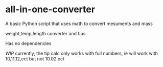 # all-in-one-converter

A basic Python script that uses math to convert mesuments and mass

weight,temp,length converter and tips

Has no dependencies 

*WIP* currently, the tip calc only works with full numbers, ie will work with 10,11,12,ect but not 10.02 ect


